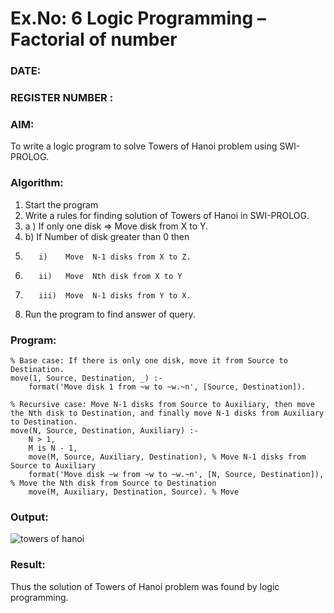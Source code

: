 # Ex.No: 6   Logic Programming – Factorial of number   
### DATE:                                                                            
### REGISTER NUMBER : 
### AIM: 
To  write  a logic program  to solve Towers of Hanoi problem  using SWI-PROLOG. 
### Algorithm:
1. Start the program
2.  Write a rules for finding solution of Towers of Hanoi in SWI-PROLOG.
3.  a )	If only one disk  => Move disk from X to Y.
4.  b)	If Number of disk greater than 0 then
5.        i)	Move  N-1 disks from X to Z.
6.        ii)	Move  Nth disk from X to Y
7.        iii)	Move  N-1 disks from Y to X.
8. Run the program  to find answer of  query.

### Program:
```
% Base case: If there is only one disk, move it from Source to Destination.
move(1, Source, Destination, _) :-
    format('Move disk 1 from ~w to ~w.~n', [Source, Destination]).

% Recursive case: Move N-1 disks from Source to Auxiliary, then move the Nth disk to Destination, and finally move N-1 disks from Auxiliary to Destination.
move(N, Source, Destination, Auxiliary) :-
    N > 1,
    M is N - 1,
    move(M, Source, Auxiliary, Destination), % Move N-1 disks from Source to Auxiliary
    format('Move disk ~w from ~w to ~w.~n', [N, Source, Destination]), % Move the Nth disk from Source to Destination
    move(M, Auxiliary, Destination, Source). % Move
```



### Output:
![towers of hanoi](https://github.com/user-attachments/assets/8cbf0b36-1978-4f0a-a35a-13e2a0e37aed)




### Result:
Thus the solution of Towers of Hanoi problem was found by logic programming.
